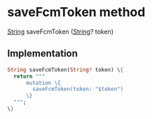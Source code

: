 


# saveFcmToken method








[String](https:api.flutter.dev/flutter/dart-core/String-class.html) saveFcmToken
([String](https:api.flutter.dev/flutter/dart-core/String-class.html)? token)








## Implementation

```dart
String saveFcmToken(String? token) \{
  return """
      mutation \{
        saveFcmToken(token: "$token")
      \}
  """;
\}
```







